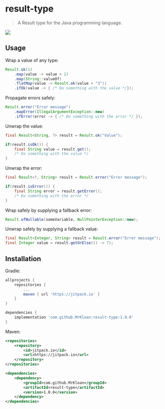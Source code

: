 # result-type
> A Result type for the Java programming language.

[![](https://jitpack.io/v/MrKloan/result-type.svg)](https://jitpack.io/#MrKloan/result-type)

## Usage

Wrap a value of any type:
```java
Result.ok(1)
    .map(value -> value + 2)
    .map(String::valueOf)
    .flatMap(value -> Result.ok(value + "3"))
    .ifOk(value -> { /* Do something with the value */});
```

Propagate errors safely:
```java
Result.error("Error message")
    .mapError(IllegalArgumentException::new)
    .ifError(error -> { /* Do something with the error */ });
```

Unwrap the value:
```java
final Result<String, ?> result = Result.ok("Value");

if(result.isOk()) {
    final String value = result.get();
    /* Do something with the value */
}
```

Unwrap the error:
```java
final Result<?, String> result = Result.error("Error message");

if(result.isError()) {
    final String error = result.getError();
    /* Do something with the error */
}
```

Wrap safely by supplying a fallback error:  
```java
Result.ofNullable(someVariable, NullPointerException::new);
```

Unwrap safely by supplying a fallback value:
```java
final Result<Integer, String> result = Result.error("Error message");
final Integer value = result.getOrElse(() -> 7);
```

## Installation

Gradle:
```groovy
allprojects {
	repositories {
		...
		maven { url 'https://jitpack.io' }
	}
}

dependencies {
	implementation 'com.github.MrKloan:result-type:1.0.0'
}
```

Maven:
```xml
<repositories>
	<repository>
		<id>jitpack.io</id>
		<url>https://jitpack.io</url>
	</repository>
</repositories>

<dependencies>
	<dependency>
		<groupId>com.github.MrKloan</groupId>
		<artifactId>result-type</artifactId>
		<version>1.0.0</version>
	</dependency>
</dependencies>
```

